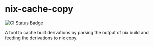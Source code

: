 # nix-cache-copy

![CI Status Badge](https://woodpecker.ci.vdx.hu/api/badges/voidcontext/nix-cache-copy/status.svg)

A tool to cache built derivations by parsing the output of nix build and feeding the derivations to nix copy.